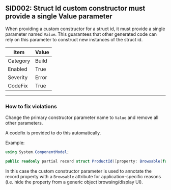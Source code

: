 ## SID002: Struct Id custom constructor must provide a single Value parameter

When providing a custom constructor for a struct id, it must provide a single 
parameter named `Value`. This guarantees that other generated code can rely on 
this parameter to construct new instances of the struct id.

|Item|Value|
|-|-|
|Category|Build|
|Enabled|True|
|Severity|Error|
|CodeFix|True|
---

### How to fix violations

Change the primary constructor parameter name to `Value` and remove all other 
parameters.

A codefix is provided to do this automatically.

Example:

```csharp
using System.ComponentModel;

public readonly partial record struct ProductId([property: Browsable(false)] Guid Value) : IStructId<Guid>;
```

In this case the custom constructor parameter is used to annotate the record property 
with a `Browsable` attribute for application-specific reasons (i.e. hide the property 
from a generic object browsing/display UI).